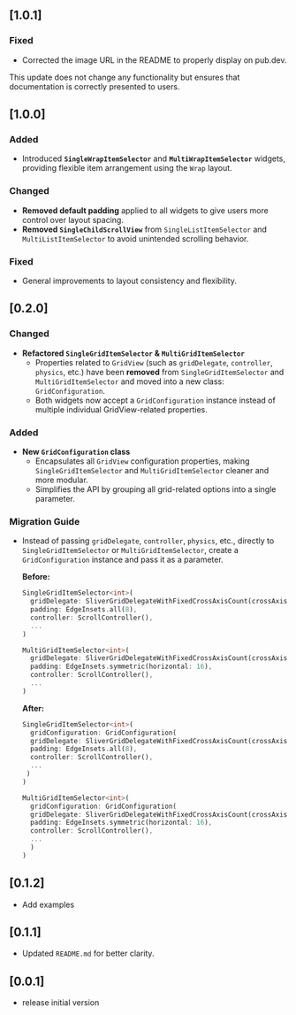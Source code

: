 ## [1.0.1]

### Fixed
- Corrected the image URL in the README to properly display on pub.dev.

This update does not change any functionality but ensures that documentation is correctly presented to users. 


## [1.0.0]

### Added

- Introduced **`SingleWrapItemSelector`** and **`MultiWrapItemSelector`** widgets, providing
  flexible item arrangement using the `Wrap` layout.

### Changed

- **Removed default padding** applied to all widgets to give users more control over layout spacing.
- **Removed `SingleChildScrollView`** from `SingleListItemSelector` and `MultiListItemSelector` to
  avoid unintended scrolling behavior.

### Fixed

- General improvements to layout consistency and flexibility.

## [0.2.0]

### Changed

- **Refactored `SingleGridItemSelector` & `MultiGridItemSelector`**
    - Properties related to `GridView` (such as `gridDelegate`, `controller`, `physics`, etc.)  have
      been **removed** from `SingleGridItemSelector` and `MultiGridItemSelector` and moved into a
      new class: `GridConfiguration`.
    - Both widgets now accept a `GridConfiguration` instance instead of multiple individual
      GridView-related properties.

### Added

- **New `GridConfiguration` class**
    - Encapsulates all `GridView` configuration properties, making `SingleGridItemSelector` and
      `MultiGridItemSelector` cleaner and more modular.
    - Simplifies the API by grouping all grid-related options into a single parameter.

### Migration Guide

- Instead of passing `gridDelegate`, `controller`, `physics`, etc., directly to
  `SingleGridItemSelector` or `MultiGridItemSelector`, create a `GridConfiguration` instance and
  pass it as a parameter.

  **Before:**
  ```dart
  SingleGridItemSelector<int>(
    gridDelegate: SliverGridDelegateWithFixedCrossAxisCount(crossAxisCount: 2),
    padding: EdgeInsets.all(8),
    controller: ScrollController(),
    ...
  )

  MultiGridItemSelector<int>(
    gridDelegate: SliverGridDelegateWithFixedCrossAxisCount(crossAxisCount: 3),
    padding: EdgeInsets.symmetric(horizontal: 16),
    controller: ScrollController(),
    ...
  )
  ```

  **After:**
  ```dart
  SingleGridItemSelector<int>(
    gridConfiguration: GridConfiguration(
    gridDelegate: SliverGridDelegateWithFixedCrossAxisCount(crossAxisCount: 2),
    padding: EdgeInsets.all(8),
    controller: ScrollController(),
    ...
   )
  )

  MultiGridItemSelector<int>(
    gridConfiguration: GridConfiguration(
    gridDelegate: SliverGridDelegateWithFixedCrossAxisCount(crossAxisCount: 3),
    padding: EdgeInsets.symmetric(horizontal: 16),
    controller: ScrollController(),
    ...
    )
  )
  ```

## [0.1.2]

- Add examples

## [0.1.1]

- Updated `README.md` for better clarity.

## [0.0.1]

* release initial version


